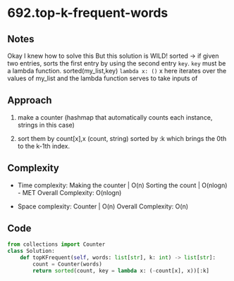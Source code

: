 # 692.top-k-frequent-words

## Notes
Okay I knew how to solve this
But this solution is WILD!
sorted -> if given two entries, sorts the first entry by using the second entry `key`. 
`key` must be a lambda function.
sorted(my_list,key)
`lambda x: ()`
x here iterates over the values of my_list and the lambda function serves to take inputs of 

## Approach

1. make a counter (hashmap that automatically counts each instance, strings in this
case)

2. sort them by count[x],x (count, string) sorted by :k which brings the 0th to the k-1th index.


## Complexity
- Time complexity:
Making the counter | O(n)
Sorting the count  | O(nlogn) - MET
Overall Complexity: O(nlogn)

- Space complexity:
Counter | O(n) 
Overall Complexity: O(n)

## Code
```python
from collections import Counter
class Solution:
    def topKFrequent(self, words: list[str], k: int) -> list[str]:
        count = Counter(words)
        return sorted(count, key = lambda x: (-count[x], x))[:k]
```
